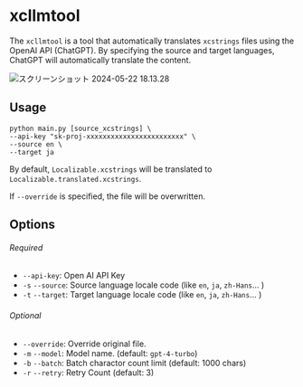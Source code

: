 # xcllmtool

The `xcllmtool` is a tool that automatically translates `xcstrings` files using the OpenAI API (ChatGPT). By specifying the source and target languages, ChatGPT will automatically translate the content.



![スクリーンショット 2024-05-22 18.13.28](https://p.ipic.vip/uhcoxs.png)



## Usage

```shell
python main.py [source_xcstrings] \
--api-key "sk-proj-xxxxxxxxxxxxxxxxxxxxxxxx" \
--source en \
--target ja
```

By default, `Localizable.xcstrings` will be translated to `Localizable.translated.xcstrings`.

If `--override` is specified, the file will be overwritten.

## Options

###### Required

- `--api-key`: Open AI API Key
- `-s` `--source`: Source language locale code (like `en`, `ja`, `zh-Hans`... )
- `-t` `--target`: Target language locale code (like `en`, `ja`, `zh-Hans`... )

###### Optional

- `--override`: Override original file.
- `-m` `--model`: Model name. (default: `gpt-4-turbo`)
- `-b` `--batch`: Batch charactor count limit (default: 1000 chars)
- `-r` `--retry`: Retry Count (default: 3)




